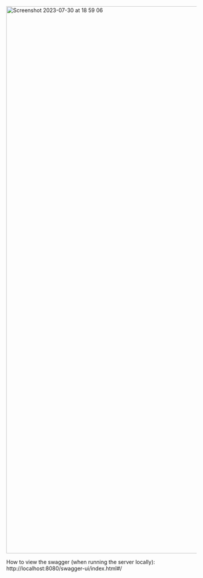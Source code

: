 
<img width="1445" alt="Screenshot 2023-07-30 at 18 59 06" src="https://github.com/euanChalmers02/ExampleWinterns/assets/98414012/17eb902d-bdba-46fb-bb51-ac9709940e10">


How to view the swagger (when running the server locally):
http://localhost:8080/swagger-ui/index.html#/



